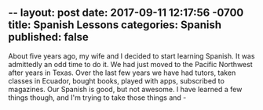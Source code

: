 --
layout: post
date: 2017-09-11 12:17:56 -0700
title: Spanish Lessons 
categories: Spanish
published: false 
--

About five years ago, my wife and I decided to start learning Spanish. It was admittedly an odd time to do it. We had just moved to the Pacific Northwest after years in Texas. Over the last few years we have had tutors, taken classes in Ecuador, bought books, played with apps, subscribed to magazines. Our Spanish is good, but not awesome. I have learned a few things though, and I'm trying to take those things and -
